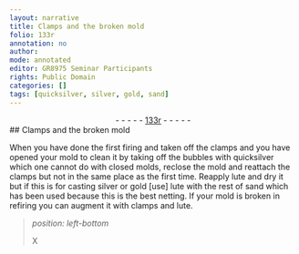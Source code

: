 ```yaml
---
layout: narrative
title: Clamps and the broken mold
folio: 133r
annotation: no
author:
mode: annotated
editor: GR8975 Seminar Participants
rights: Public Domain
categories: []
tags: [quicksilver, silver, gold, sand]
---
```


 <div class="folio" align="center">- - - - - <a href="http://gallica.bnf.fr/ark:/12148/btv1b10500001g/f271.image" target="_blank">133r</a> - - - - - </div> 
## Clamps and the broken mold

 
 When you have done the first firing and taken off the <span class="tool">clamps</span> and you have opened your mold to clean it by taking off the bubbles with <span class="material">quicksilver</span> which one cannot do with closed molds, reclose the mold and reattach the <span class="tool">clamps</span> but not in the same place as the first time. Reapply lute and dry it but if this is for casting <span class="material">silver</span> or <span class="material">gold</span> [use] lute with the rest of <span class="material">sand</span> which has been used because this is the best netting. If your mold is broken in refiring you can augment it with <span class="tool">clamps</span> and lute. 
 
> *position: left-bottom*
> 
> X 
 